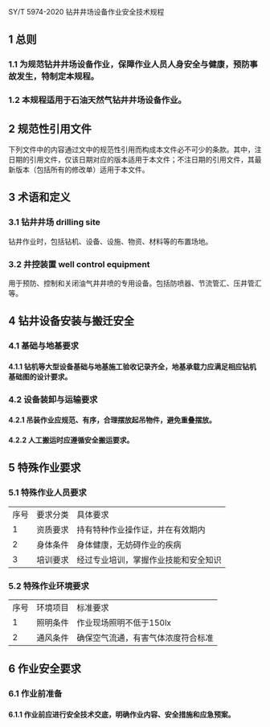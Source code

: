 SY/T 5974-2020 钻井井场设备作业安全技术规程

## 1 总则
### 1.1 为规范钻井井场设备作业，保障作业人员人身安全与健康，预防事故发生，特制定本规程。
### 1.2 本规程适用于石油天然气钻井井场设备作业。

## 2 规范性引用文件
下列文件中的内容通过文中的规范性引用而构成本文件必不可少的条款。其中，注日期的引用文件，仅该日期对应的版本适用于本文件；不注日期的引用文件，其最新版本（包括所有的修改单）适用于本文件。

## 3 术语和定义
### 3.1 钻井井场 drilling site
钻井作业时，包括钻机、设备、设施、物资、材料等的布置场地。

### 3.2 井控装置 well control equipment
用于预防、控制和关闭油气井井喷的专用设备。包括防喷器、节流管汇、压井管汇等。

## 4 钻井设备安装与搬迁安全
### 4.1 基础与地基要求
#### 4.1.1 钻机等大型设备基础与地基施工验收记录齐全，地基承载力应满足相应钻机基础图的设计要求。

### 4.2 设备装卸与运输要求
#### 4.2.1 吊装作业应规范、有序，合理摆放起吊物件，避免重叠摆放。
#### 4.2.2 人工搬运时应遵循安全搬运要求。

## 5 特殊作业要求
### 5.1 特殊作业人员要求
<html><body><table><tr><td>序号</td><td>要求分类</td><td>具体要求</td></tr><tr><td>1</td><td>资质要求</td><td>持有特种作业操作证，并在有效期内</td></tr><tr><td>2</td><td>身体条件</td><td>身体健康，无妨碍作业的疾病</td></tr><tr><td>3</td><td>培训要求</td><td>经过专业培训，掌握作业技能和安全知识</td></tr></table></body></html>

### 5.2 特殊作业环境要求
<html><body><table><tr><td>序号</td><td>环境项目</td><td>标准要求</td></tr><tr><td>1</td><td>照明条件</td><td>作业现场照明不低于150lx</td></tr><tr><td>2</td><td>通风条件</td><td>确保空气流通，有害气体浓度符合标准</td></tr></table></body></html>

## 6 作业安全要求
### 6.1 作业前准备
#### 6.1.1 作业前应进行安全技术交底，明确作业内容、安全措施和应急预案。
